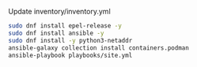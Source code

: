 
Update inventory/inventory.yml

```bash
sudo dnf install epel-release -y
sudo dnf install ansible -y
sudo dnf install -y python3-netaddr
ansible-galaxy collection install containers.podman
ansible-playbook playbooks/site.yml
```